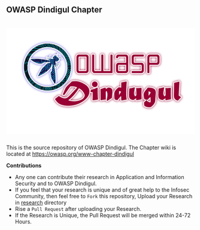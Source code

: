 ## OWASP Dindigul Chapter

<h5 align="center">
  <br>
  <a href="https://github.com/OWASP/www-chapter-dindigul"><img src="assets/images/Logo/OWASP.jpg" alt="OWASP Dindigul"></a>
</h5>

This is the source repository of OWASP Dindigul. The Chapter wiki is located at https://owasp.org/www-chapter-dindigul

**Contributions**

- Any one can contribute their research in Application and Information Security and to OWASP Dindigul.
- If you feel that your research is unique and of great help to the Infosec Community, then feel free to `Fork` this repository, Upload your Research in [research](research) directory
- Rise a `Pull Request` after uploading your Research.
- If the Research is Unique, the Pull Request will be merged within 24-72 Hours.
